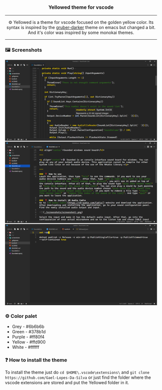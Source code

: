 <h3 align="center">Yellowed theme for vscode</h3>

---

<p align="center">⚙️ Yellowed is a theme for vscode focused on the golden yellow color. Its syntax is inspired by the <a href="https://github.com/rexim/gruber-darker-theme">gruber-darker</a> theme on emacs but changed a bit. And it's color was inspired by some monokai themes.</p>

---

### 🖼️ Screenshots
![](./screenshots/screenshot1.png)
![](./screenshots/screenshot2.png)
![](./screenshots/screenshot3.png)

### ⚙️ Color palet

- Grey   - #6b6b6b
- Green  - #378b1d
- Purple - #ff80f4
- Yellow - #ffd900
- White  - #ffffff

### ❓ How to install the theme

To install the theme just do `cd $HOME\.vscode\extensions\` and `git clone https://github.com/Gael-Lopes-Da-Silva` or just find the folder where the vscode extensions are stored and put the Yellowed folder in it.
